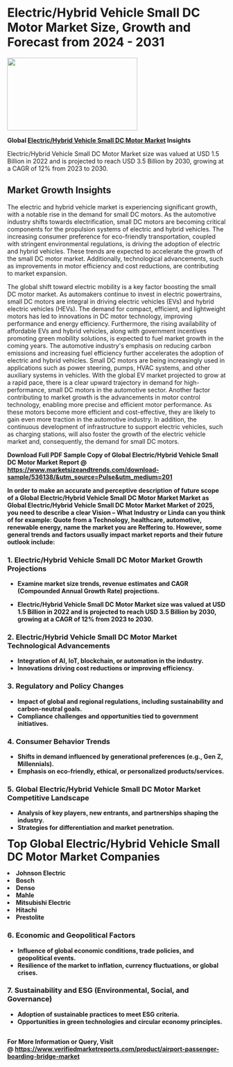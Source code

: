 <H1>Electric/Hybrid Vehicle Small DC Motor Market Size, Growth and Forecast from 2024 - 2031</H1><img class="aligncenter size-medium wp-image-584254" src="https://thirdeyenews.in/wp-content/uploads/2024/09/Global-Market-Research-300x168.jpeg" alt="" width="300" height="168" /><p><strong>Global&nbsp;<a href="https://www.marketsizeandtrends.com/download-sample/536138/&amp;utm_source=Pulse&amp;utm_medium=201">Electric/Hybrid Vehicle Small DC Motor Market</a> Insights</strong></p><p>Electric/Hybrid Vehicle Small DC Motor Market size was valued at USD 1.5 Billion in 2022 and is projected to reach USD 3.5 Billion by 2030, growing at a CAGR of 12% from 2023 to 2030.</p><p><h2>Market Growth Insights</h2> <p>The electric and hybrid vehicle market is experiencing significant growth, with a notable rise in the demand for small DC motors. As the automotive industry shifts towards electrification, small DC motors are becoming critical components for the propulsion systems of electric and hybrid vehicles. The increasing consumer preference for eco-friendly transportation, coupled with stringent environmental regulations, is driving the adoption of electric and hybrid vehicles. These trends are expected to accelerate the growth of the small DC motor market. Additionally, technological advancements, such as improvements in motor efficiency and cost reductions, are contributing to market expansion.</p> <p><strong></strong></p> <p>The global shift toward electric mobility is a key factor boosting the small DC motor market. As automakers continue to invest in electric powertrains, small DC motors are integral in driving electric vehicles (EVs) and hybrid electric vehicles (HEVs). The demand for compact, efficient, and lightweight motors has led to innovations in DC motor technology, improving performance and energy efficiency. Furthermore, the rising availability of affordable EVs and hybrid vehicles, along with government incentives promoting green mobility solutions, is expected to fuel market growth in the coming years. The automotive industry's emphasis on reducing carbon emissions and increasing fuel efficiency further accelerates the adoption of electric and hybrid vehicles. Small DC motors are being increasingly used in applications such as power steering, pumps, HVAC systems, and other auxiliary systems in vehicles. With the global EV market projected to grow at a rapid pace, there is a clear upward trajectory in demand for high-performance, small DC motors in the automotive sector. Another factor contributing to market growth is the advancements in motor control technology, enabling more precise and efficient motor performance. As these motors become more efficient and cost-effective, they are likely to gain even more traction in the automotive industry. In addition, the continuous development of infrastructure to support electric vehicles, such as charging stations, will also foster the growth of the electric vehicle market and, consequently, the demand for small DC motors.</p> <p><strong></p><p><span class=""><strong>Download Full PDF Sample Copy of Global Electric/Hybrid Vehicle Small DC Motor Market Report</strong> @ <a href="https://www.marketsizeandtrends.com/download-sample/536138/&amp;utm_source=Pulse&amp;utm_medium=201" target="_blank">https://www.marketsizeandtrends.com/download-sample/536138/&amp;utm_source=Pulse&amp;utm_medium=201</a></span></p><p>In order to make an accurate and perceptive description of future scope of a Global&nbsp;Electric/Hybrid Vehicle Small DC Motor Market Market as Global&nbsp;Electric/Hybrid Vehicle Small DC Motor Market Market of 2025, you need to describe a clear Vision &ndash; What Industry or Linda can you think of for example: Quote from a Technology, healthcare, automotive, renewable energy, name the market you are Reffering to. However, some general trends and factors usually impact market reports and their future outlook include:</p><h3>1.&nbsp;<strong>Electric/Hybrid Vehicle Small DC Motor Market Growth Projections</strong></h3><ul><li>Examine market size trends, revenue estimates and CAGR (Compounded Annual Growth Rate) projections.</li><li><p>Electric/Hybrid Vehicle Small DC Motor Market size was valued at USD 1.5 Billion in 2022 and is projected to reach USD 3.5 Billion by 2030, growing at a CAGR of 12% from 2023 to 2030.</p></li></ul><h3>2.&nbsp;<strong>Electric/Hybrid Vehicle Small DC Motor Market Technological Advancements</strong></h3><ul><li>Integration of AI, IoT, blockchain, or automation in the industry.</li><li>Innovations driving cost reductions or improving efficiency.</li></ul><h3>3.&nbsp;<strong>Regulatory and Policy Changes</strong></h3><ul><li>Impact of global and regional regulations, including sustainability and carbon-neutral goals.</li><li>Compliance challenges and opportunities tied to government initiatives.</li></ul><h3>4.&nbsp;<strong>Consumer Behavior Trends</strong></h3><ul><li>Shifts in demand influenced by generational preferences (e.g., Gen Z, Millennials).</li><li>Emphasis on eco-friendly, ethical, or personalized products/services.</li></ul><h3>5.&nbsp;<strong>Global Electric/Hybrid Vehicle Small DC Motor Market Competitive Landscape</strong></h3><ul><li>Analysis of key players, new entrants, and partnerships shaping the industry.</li><li>Strategies for differentiation and market penetration.</li></ul><p data-pm-slice="1 1 []"><span style="color: inherit; font-family: inherit; font-size: 25px;">Top Global Electric/Hybrid Vehicle Small DC Motor Market Companies</span></p><div class="" data-test-id=""><p><li>Johnson Electric</li><li> Bosch</li><li> Denso</li><li> Mahle</li><li> Mitsubishi Electric</li><li> Hitachi</li><li> Prestolite</li></p></div><h3>6.&nbsp;<strong>Economic and Geopolitical Factors</strong></h3><ul><li>Influence of global economic conditions, trade policies, and geopolitical events.</li><li>Resilience of the market to inflation, currency fluctuations, or global crises.</li></ul><h3>7.&nbsp;<strong>Sustainability and ESG (Environmental, Social, and Governance)</strong></h3><ul><li>Adoption of sustainable practices to meet ESG criteria.</li><li>Opportunities in green technologies and circular economy principles.</li></ul><h2><strong style="font-size: 14px;">For More Information or Query, Visit @&nbsp;</strong><a style="background-color: #ffffff; font-size: 14px;" href="https://www.marketsizeandtrends.com/report/electric-hybrid-vehicle-small-dc-motor-market/" target="_blank">https://www.verifiedmarketreports.com/product/airport-passenger-boarding-bridge-market</a></h2>